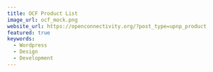 ```yaml
---
title: OCF Product List
image_url: ocf_mock.png
website_url: https://openconnectivity.org/?post_type=upnp_product
featured: true
keywords:
  - Wordpress
  - Design
  - Development
---
```

